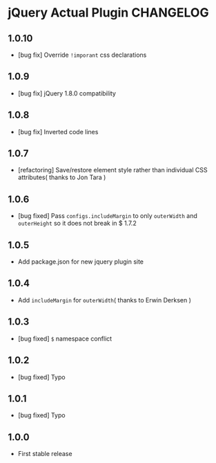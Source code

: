 # jQuery Actual Plugin CHANGELOG

## 1.0.10

- [bug fix] Override `!imporant` css declarations



## 1.0.9

- [bug fix] jQuery 1.8.0 compatibility



## 1.0.8

- [bug fix] Inverted code lines



## 1.0.7

- [refactoring] Save/restore element style rather than individual CSS attributes( thanks to Jon Tara )



## 1.0.6

- [bug fixed] Pass `configs.includeMargin` to only `outerWidth` and `outerHeight` so it does not break in $ 1.7.2



## 1.0.5

- Add package.json for new jquery plugin site



## 1.0.4

- Add `includeMargin` for `outerWidth`( thanks to Erwin Derksen )



## 1.0.3

- [bug fixed] `$` namespace conflict



## 1.0.2

- [bug fixed] Typo



## 1.0.1

- [bug fixed] Typo



## 1.0.0

- First stable release
